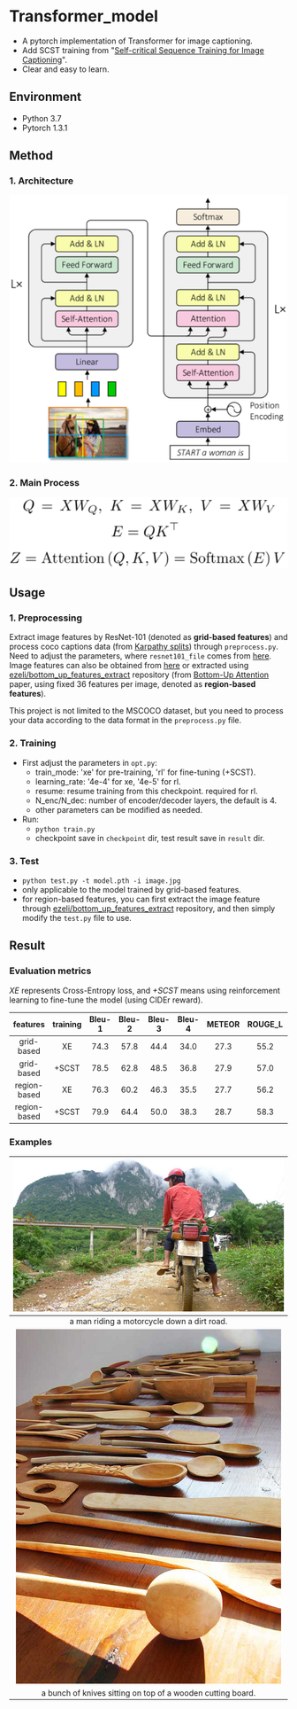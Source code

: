 # Transformer_model
 - A pytorch implementation of Transformer for image captioning.
 - Add SCST training from "[Self-critical Sequence Training for Image Captioning](https://openaccess.thecvf.com/content_cvpr_2017/html/Rennie_Self-Critical_Sequence_Training_CVPR_2017_paper.html)".
 - Clear and easy to learn.

## Environment
 - Python 3.7
 - Pytorch 1.3.1

## Method
### 1. Architecture
![Architecture](./method_figs/Architecture.png)

### 2. Main Process
![Main Process](./method_figs/Formula.png)

## Usage
### 1. Preprocessing
Extract image features by ResNet-101 (denoted as **grid-based features**) and process coco captions data (from [Karpathy splits](https://cs.stanford.edu/people/karpathy/deepimagesent/caption_datasets.zip)) through `preprocess.py`. Need to adjust the parameters, where `resnet101_file` comes from [here](https://drive.google.com/drive/folders/0B7fNdx_jAqhtbVYzOURMdDNHSGM). Image features can also be obtained from [here](https://github.com/peteanderson80/bottom-up-attention) or extracted using [ezeli/bottom_up_features_extract](https://github.com/ezeli/bottom_up_features_extract) repository (from [Bottom-Up Attention](https://openaccess.thecvf.com/content_cvpr_2018/html/Anderson_Bottom-Up_and_Top-Down_CVPR_2018_paper.html) paper, using fixed 36 features per image, denoted as **region-based features**).

This project is not limited to the MSCOCO dataset, but you need to process your data according to the data format in the `preprocess.py` file.

### 2. Training
 - First adjust the parameters in `opt.py`:
    - train_mode: 'xe' for pre-training, 'rl' for fine-tuning (+SCST).
    - learning_rate: '4e-4' for xe, '4e-5' for rl.
    - resume: resume training from this checkpoint. required for rl.
    - N_enc/N_dec: number of encoder/decoder layers, the default is 4.
    - other parameters can be modified as needed.
 - Run:
    - `python train.py`
    - checkpoint save in `checkpoint` dir, test result save in `result` dir.

### 3. Test
 - `python test.py -t model.pth -i image.jpg`
 - only applicable to the model trained by grid-based features.
 - for region-based features, you can first extract the image feature through [ezeli/bottom_up_features_extract](https://github.com/ezeli/bottom_up_features_extract) repository, and then simply modify the `test.py` file to use.

## Result
### Evaluation metrics
*XE* represents Cross-Entropy loss, and *+SCST* means using reinforcement learning to fine-tune the model (using CIDEr reward).

|features|training|Bleu-1|Bleu-2|Bleu-3|Bleu-4|METEOR|ROUGE_L|CIDEr|SPICE|
|:---:|:---:|:---:|:---:|:---:|:---:|:---:|:---:|:---:|:---:|
|grid-based|XE|74.3|57.8|44.4|34.0|27.3|55.2|109.5|20.3|
|grid-based|+SCST|78.5|62.8|48.5|36.8|27.9|57.0|121.3|21.8|
|region-based|XE|76.3|60.2|46.3|35.5|27.7|56.2|113.4|20.7|
|region-based|+SCST|79.9|64.4|50.0|38.3|28.7|58.3|127.3|22.4|

### Examples

|![COCO_val2014_000000391895.jpg](./method_figs/COCO_val2014_000000391895.jpg)|
|:---:|
|a man riding a motorcycle down a dirt road.|
|![COCO_val2014_000000391895.jpg](./method_figs/COCO_val2014_000000386164.jpg)|
|a bunch of knives sitting on top of a wooden cutting board.|

